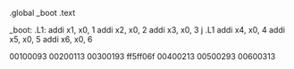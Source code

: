 .global _boot
.text

_boot:
.L1:
	addi x1, x0, 1
    addi x2, x0, 2
    addi x3, x0, 3
    j .L1
    addi x4, x0, 4
    addi x5, x0, 5
    addi x6, x0, 6
	


00100093
00200113
00300193
ff5ff06f
00400213
00500293
00600313